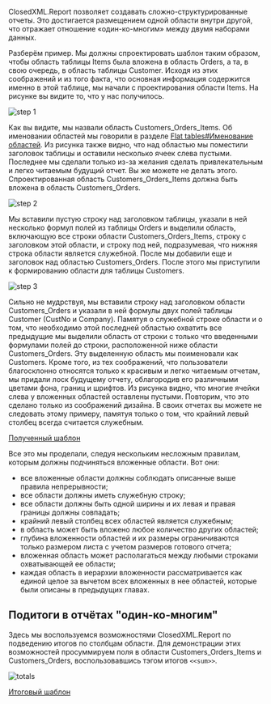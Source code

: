 ClosedXML.Report позволяет создавать сложно-структурированные отчеты. Это достигается размещением одной области внутри другой, что отражает отношение «один-ко-многим» между двумя наборами данных. 

Разберём пример. Мы должны спроектировать шаблон таким образом, чтобы область таблицы Items была вложена в область Orders, а та, в свою очередь, в область таблицы Customer. Исходя из этих соображений и из того факта, что основная информация содержится именно в этой таблице, мы начали с проектирования области Items. На рисунке вы видите то, что у нас получилось. 

![step 1](https://user-images.githubusercontent.com/1150085/40280366-a12d9550-5c5a-11e8-9907-6c985d50aeab.png)

Как вы видите, мы назвали область Customers_Orders_Items. Об именовании областей мы говорили в разделе [Flat tables#Именование областей](https://github.com/ClosedXML/ClosedXML.Report/wiki/Flat-tables#%D0%98%D0%BC%D0%B5%D0%BD%D0%BE%D0%B2%D0%B0%D0%BD%D0%B8%D0%B5-%D0%BE%D0%B1%D0%BB%D0%B0%D1%81%D1%82%D0%B5%D0%B9). 
Из рисунка также видно, что над областью мы поместили заголовок таблицы и оставили несколько ячеек слева пустыми. Последнее мы сделали только из-за желания сделать привлекательным и легко читаемым будущий отчет. Вы же можете не делать этого. Спроектированная область Customers_Orders_Items должна быть вложена в область Customers_Orders. 

![step 2](https://user-images.githubusercontent.com/1150085/40280468-a972d994-5c5c-11e8-8795-b7d244b06df1.png)

Мы вставили пустую строку над заголовком таблицы, указали в ней несколько формул полей из таблицы Orders и выделили область, включающую все строки области Customers_Orders_Items, строку с заголовком этой области, и строку под ней, подразумевая, что нижняя строка области является служебной. После мы добавили еще и заголовок над областью Customers_Orders. После этого мы приступили к формированию области для таблицы Customers.

![step 3](https://user-images.githubusercontent.com/1150085/40280498-2faa2792-5c5d-11e8-96d2-048cd86ef33b.png)

Сильно не мудрствуя, мы вставили строку над заголовком области Customers_Orders и указали в ней формулы двух полей таблицы Customer (CustNo и Company). Памятуя о служебной строке области и о том, что необходимо этой последней областью охватить все предыдущие мы выделили область от строки с только что введенными формулами полей до строки, расположенной ниже области Customers_Orders. Эту выделенную область мы поименовали как Customers. Кроме того, из тех соображений, что пользователи благосклонно относятся только к красивым и легко читаемым отчетам, мы придали лоск будущему отчету, облагородив его различными цветами фона, границ и шрифтов. Из рисунка видно, что многие ячейки слева у вложенных областей оставлены пустыми. Повторим, что это сделано только из соображений дизайна. В своих отчетах вы можете не следовать этому примеру, памятуя только о том, что крайний левый столбец всегда считается служебным.

[Полученный шаблон](https://github.com/ClosedXML/ClosedXML.Report/blob/develop/tests/Templates/Subranges_Simple_tMD1.xlsx)

Все это мы проделали, следуя нескольким несложным правилам, которым должны подчиняться вложенные области. Вот они:
* все вложенные области должны соблюдать описанные выше правила непрерывности;
* все области должны иметь служебную строку;
* все области должны быть одной ширины и их левая и правая границы должны совпадать;
* крайний левый столбец всех областей является служебным;
* в область может быть вложено любое количество других областей;
* глубина вложенности областей и их размеры ограничиваются только размером листа с учетом размеров готового отчета;
* вложенная область может располагаться между любыми строками охватывающей ее области;
* каждая область в иерархии вложенности рассматривается как единой целое за вычетом всех вложенных в нее областей, которые были описаны в предыдущих главах.

## Подитоги в отчётах "один-ко-многим"
Здесь мы воспользуемся возможностями ClosedXML.Report по подведению итогов по столбцам области. Для демонстрации этих возможностей просуммируем поля в области Customers_Orders_Items и Customers_Orders, воспользовавшись тэгом итогов `<<sum>>`.

![totals](https://user-images.githubusercontent.com/1150085/40280702-12b17b38-5c60-11e8-9ede-deb5e0648ba8.png)

[Итоговый шаблон](https://github.com/ClosedXML/ClosedXML.Report/blob/develop/tests/Templates/Subranges_WithSubtotals_tMD2.xlsx)
